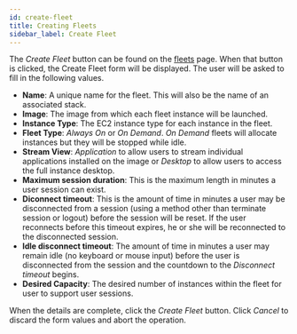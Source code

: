 ```yaml
---
id: create-fleet
title: Creating Fleets
sidebar_label: Create Fleet
---
```


The *Create Fleet* button can be found on the [fleets](introduction) page. When that button is clicked, the Create Fleet form will be displayed. The user will be asked to fill in the following values.

- **Name**: A unique name for the fleet. This will also be the name of an associated stack.
- **Image**: The image from which each fleet instance will be launched.
- **Instance Type**: The EC2 instance type for each instance in the fleet.
- **Fleet Type**: *Always On* or *On Demand*. *On Demand* fleets will allocate instances but they will be stopped while idle.
- **Stream View**: *Application* to allow users to stream individual applications installed on the image or *Desktop* to allow users to access the full instance desktop.
- **Maximum session duration**: This is the maximum length in minutes a user session can exist.
- **Diconnect timeout**: This is the amount of time in minutes a user may be disconnected from a session (using a method other than terminate session or logout) before the session will be reset. If the user reconnects before this timeout expires, he or she will be reconnected to the disconnected session.
- **Idle disconnect timeout**: The amount of time in minutes a user may remain idle (no keyboard or mouse input) before the user is disconnected from the session and the countdown to the *Disconnect timeout* begins.
- **Desired Capacity**: The desired number of instances within the fleet for user to support user sessions.

When the details are complete, click the *Create Fleet* button. Click *Cancel* to discard the form values and abort the operation.
